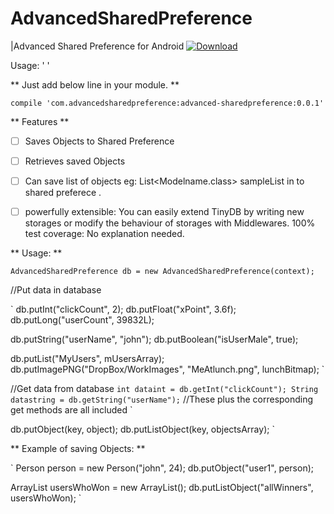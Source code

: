 # AdvancedSharedPreference
|Advanced Shared Preference for Android   [ ![Download](https://api.bintray.com/packages/rasheedk/AdvancedSharedPreference/advanced-sharedpreference/images/download.svg) ](https://bintray.com/rasheedk/AdvancedSharedPreference/advanced-sharedpreference/_latestVersion)



Usage:
'   '

** Just add below line in your module. **

` compile 'com.advancedsharedpreference:advanced-sharedpreference:0.0.1'   `

**  Features **

- [ ] Saves Objects to Shared Preference

- [ ] Retrieves saved Objects

- [ ]  Can save list of objects  eg: List<Modelname.class>  sampleList  in to shared preferece .

- [ ] powerfully extensible: You can easily extend TinyDB by writing new storages or modify the behaviour of storages with Middlewares.
100% test coverage: No explanation needed.

** Usage:  **




` AdvancedSharedPreference db = new AdvancedSharedPreference(context);  `

//Put data in database

` db.putInt("clickCount", 2);
db.putFloat("xPoint", 3.6f);
db.putLong("userCount", 39832L);

db.putString("userName", "john");
db.putBoolean("isUserMale", true); 

db.putList("MyUsers", mUsersArray);
db.putImagePNG("DropBox/WorkImages", "MeAtlunch.png", lunchBitmap); `

//Get data from database
`
int dataint = db.getInt("clickCount");
String datastring = db.getString("userName");
`
//These plus the corresponding get methods are all included
`

db.putObject(key, object);
db.putListObject(key, objectsArray); `


** Example of saving Objects: **


`  Person person = new Person("john", 24);
db.putObject("user1", person);

ArrayList<Person> usersWhoWon = new ArrayList<Person>();
db.putListObject("allWinners", usersWhoWon);  `










